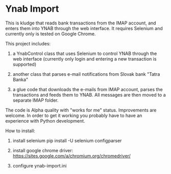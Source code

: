 # Ynab Import

This is kludge that reads bank transactions from the IMAP account, and enters them into YNAB through the web interface. It requires Selenium and currently only is tested on Google Chrome.

This project includes:

1) a YnabControl class that uses Selenium to control YNAB through the web interface (currently only login and entering a new transaction is supported)

2) another class that parses e-mail notifications from Slovak bank "Tatra Banka"

3) a glue code that downloads the e-mails from IMAP account, parses the transactions and feeds them to YNAB. All messages are then moved to a separate IMAP folder.

The code is Alpha quality with "works for me" status. Improvements are welcome. In order to get it working you probably have to have an experience with Python development.

How to install:

1) install selenium
pip install -U selenium configparser

2) install google chrome driver: https://sites.google.com/a/chromium.org/chromedriver/

3) configure ynab-import.ini
